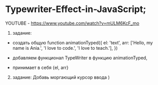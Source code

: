# Typewriter-Effect-in-JavaScript;

YOUTUBE - https://www.youtube.com/watch?v=mULM6KcF_mo

1. задание:

- создать общую function animationTyped({
  el: 'text',
  arr: ['Hello, my name is Ania.', 'I love to code.', 'I love to teach.'],
  })

- добавляем функционал TypeWriter в функцию animationTyped,
- принимает в себя {el, arr}

2. задание:
   Добавь моргающий курсор ввода )
